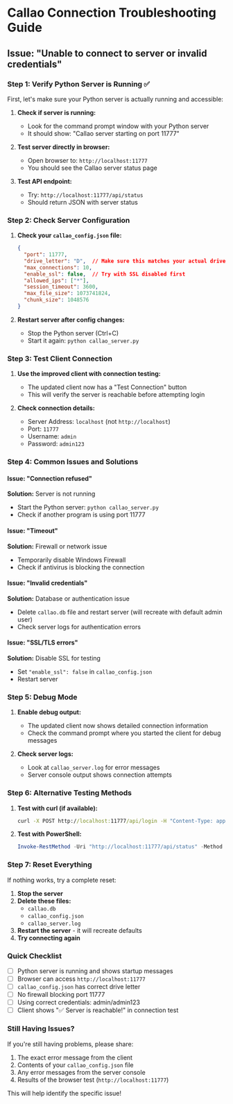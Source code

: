 # Callao Connection Troubleshooting Guide

## Issue: "Unable to connect to server or invalid credentials"

### Step 1: Verify Python Server is Running ✅

First, let's make sure your Python server is actually running and accessible:

1. **Check if server is running:**
   - Look for the command prompt window with your Python server
   - It should show: "Callao server starting on port 11777"

2. **Test server directly in browser:**
   - Open browser to: `http://localhost:11777`
   - You should see the Callao server status page

3. **Test API endpoint:**
   - Try: `http://localhost:11777/api/status`
   - Should return JSON with server status

### Step 2: Check Server Configuration

1. **Check your `callao_config.json` file:**
   ```json
   {
     "port": 11777,
     "drive_letter": "D",  // Make sure this matches your actual drive
     "max_connections": 10,
     "enable_ssl": false,  // Try with SSL disabled first
     "allowed_ips": ["*"],
     "session_timeout": 3600,
     "max_file_size": 1073741824,
     "chunk_size": 1048576
   }
   ```

2. **Restart server after config changes:**
   - Stop the Python server (Ctrl+C)
   - Start it again: `python callao_server.py`

### Step 3: Test Client Connection

1. **Use the improved client with connection testing:**
   - The updated client now has a "Test Connection" button
   - This will verify the server is reachable before attempting login

2. **Check connection details:**
   - Server Address: `localhost` (not `http://localhost`)
   - Port: `11777`
   - Username: `admin`
   - Password: `admin123`

### Step 4: Common Issues and Solutions

#### Issue: "Connection refused"
**Solution:** Server is not running
- Start the Python server: `python callao_server.py`
- Check if another program is using port 11777

#### Issue: "Timeout"
**Solution:** Firewall or network issue
- Temporarily disable Windows Firewall
- Check if antivirus is blocking the connection

#### Issue: "Invalid credentials"
**Solution:** Database or authentication issue
- Delete `callao.db` file and restart server (will recreate with default admin user)
- Check server logs for authentication errors

#### Issue: "SSL/TLS errors"
**Solution:** Disable SSL for testing
- Set `"enable_ssl": false` in `callao_config.json`
- Restart server

### Step 5: Debug Mode

1. **Enable debug output:**
   - The updated client now shows detailed connection information
   - Check the command prompt where you started the client for debug messages

2. **Check server logs:**
   - Look at `callao_server.log` for error messages
   - Server console output shows connection attempts

### Step 6: Alternative Testing Methods

1. **Test with curl (if available):**
   ```cmd
   curl -X POST http://localhost:11777/api/login -H "Content-Type: application/json" -d "{\"username\":\"admin\",\"password\":\"admin123\"}"
   ```

2. **Test with PowerShell:**
   ```powershell
   Invoke-RestMethod -Uri "http://localhost:11777/api/status" -Method GET
   ```

### Step 7: Reset Everything

If nothing works, try a complete reset:

1. **Stop the server**
2. **Delete these files:**
   - `callao.db`
   - `callao_config.json`
   - `callao_server.log`
3. **Restart the server** - it will recreate defaults
4. **Try connecting again**

### Quick Checklist

- [ ] Python server is running and shows startup messages
- [ ] Browser can access `http://localhost:11777`
- [ ] `callao_config.json` has correct drive letter
- [ ] No firewall blocking port 11777
- [ ] Using correct credentials: admin/admin123
- [ ] Client shows "✅ Server is reachable!" in connection test

### Still Having Issues?

If you're still having problems, please share:
1. The exact error message from the client
2. Contents of your `callao_config.json` file
3. Any error messages from the server console
4. Results of the browser test (`http://localhost:11777`)

This will help identify the specific issue!